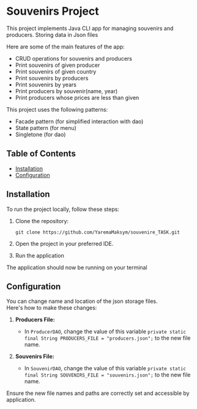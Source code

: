 # Souvenirs Project
This project implements Java CLI app for managing souvenirs and producers. Storing data in Json files

Here are some of the main features of the app:
* CRUD operations for souvenirs and producers
* Print souvenirs of given producer
* Print souvenirs of given country
* Print souvenirs by producers
* Print souvenirs by years
* Print producers by souvenir(name, year)
* Print producers whose prices are less than given

This project uses the following patterns:
* Facade pattern (for simplified interaction with dao)
* State pattern (for menu)
* Singletone (for dao)

## Table of Contents

- [Installation](#installation)
- [Configuration](#configuration)

## Installation

To run the project locally, follow these steps:

1. Clone the repository:

   ```
   git clone https://github.com/YaremaMaksym/souvenire_TASK.git
   ```

2. Open the project in your preferred IDE.

3. Run the application

The application should now be running on your terminal

## Configuration
You can change name and location of the json storage files.\
Here's how to make these changes:

1. **Producers File:**
   - In `ProducerDAO`, change the value of this variable `private static final String PRODUCERS_FILE = "producers.json";` to the new file name.

2. **Souvenirs File:**
   - In `SouvenirDAO`, change the value of this variable `private static final String SOUVENIRS_FILE = "souvenirs.json";` to the new file name.

Ensure the new file names and paths are correctly set and accessible by application.
